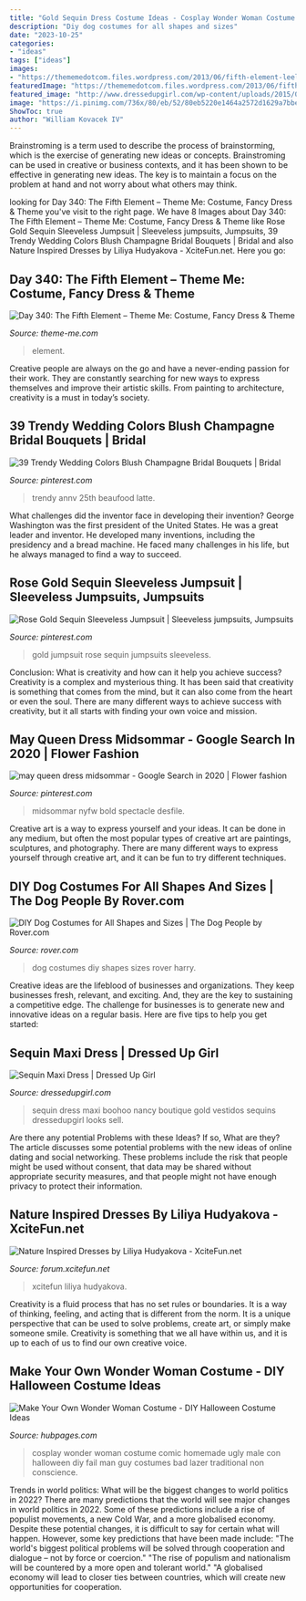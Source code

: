 ```yaml
---
title: "Gold Sequin Dress Costume Ideas - Cosplay Wonder Woman Costume Comic Homemade Ugly Male Con Halloween Diy Fail Man Guy Costumes Bad Lazer Traditional Non Conscience"
description: "Diy dog costumes for all shapes and sizes"
date: "2023-10-25"
categories:
- "ideas"
tags: ["ideas"]
images:
- "https://thememedotcom.files.wordpress.com/2013/06/fifth-element-leeloo-costume-whole-side.jpg?w=690"
featuredImage: "https://thememedotcom.files.wordpress.com/2013/06/fifth-element-leeloo-costume-whole-side.jpg?w=690"
featured_image: "http://www.dressedupgirl.com/wp-content/uploads/2015/07/Black-Sequin-Maxi-Dress.jpg"
image: "https://i.pinimg.com/736x/80/eb/52/80eb5220e1464a2572d1629a7bbe5990.jpg"
ShowToc: true
author: "William Kovacek IV"
---
```



Brainstroming is a term used to describe the process of brainstorming, which is the exercise of generating new ideas or concepts. Brainstroming can be used in creative or business contexts, and it has been shown to be effective in generating new ideas. The key is to maintain a focus on the problem at hand and not worry about what others may think.

	

		
looking for Day 340: The Fifth Element – Theme Me: Costume, Fancy Dress &amp; Theme you've visit to the right page. We have 8 Images about Day 340: The Fifth Element – Theme Me: Costume, Fancy Dress &amp; Theme like Rose Gold Sequin Sleeveless Jumpsuit | Sleeveless jumpsuits, Jumpsuits, 39 Trendy Wedding Colors Blush Champagne Bridal Bouquets | Bridal and also Nature Inspired Dresses by Liliya Hudyakova - XciteFun.net. Here you go:
		
    
## Day 340: The Fifth Element – Theme Me: Costume, Fancy Dress &amp; Theme

<img loading=lazy src="https://thememedotcom.files.wordpress.com/2013/06/fifth-element-leeloo-costume-whole-side.jpg?w=690" onerror="this.onerror=null;this.src='https://tse2.mm.bing.net/th?id=OIP.L3cdQoBZpc8lelzym2C1GAHaK-&amp;pid=15.1';" alt="Day 340: The Fifth Element – Theme Me: Costume, Fancy Dress &amp; Theme">

_Source: theme-me.com_

>element. 

	

Creative people are always on the go and have a never-ending passion for their work. They are constantly searching for new ways to express themselves and improve their artistic skills. From painting to architecture, creativity is a must in today’s society.

    
## 39 Trendy Wedding Colors Blush Champagne Bridal Bouquets | Bridal

<img loading=lazy src="https://i.pinimg.com/originals/01/2a/7d/012a7db1411c6f7873ded0b00dec5282.jpg" onerror="this.onerror=null;this.src='https://tse4.mm.bing.net/th?id=OIP.6Wu0p0rHU-0jLiTrwbkcMAAAAA&amp;pid=15.1';" alt="39 Trendy Wedding Colors Blush Champagne Bridal Bouquets | Bridal">

_Source: pinterest.com_

>trendy annv 25th beaufood latte. 

	

What challenges did the inventor face in developing their invention?
George Washington was the first president of the United States. He was a great leader and inventor. He developed many inventions, including the presidency and a bread machine. He faced many challenges in his life, but he always managed to find a way to succeed.

    
## Rose Gold Sequin Sleeveless Jumpsuit | Sleeveless Jumpsuits, Jumpsuits

<img loading=lazy src="https://i.pinimg.com/736x/3a/19/ef/3a19ef341c1758f138f49c1e29f613bb.jpg" onerror="this.onerror=null;this.src='https://tse3.mm.bing.net/th?id=OIP.M3hPdXcDn61h9OwFSvNatwHaLG&amp;pid=15.1';" alt="Rose Gold Sequin Sleeveless Jumpsuit | Sleeveless jumpsuits, Jumpsuits">

_Source: pinterest.com_

>gold jumpsuit rose sequin jumpsuits sleeveless. 

	

Conclusion: What is creativity and how can it help you achieve success?
Creativity is a complex and mysterious thing. It has been said that creativity is something that comes from the mind, but it can also come from the heart or even the soul. There are many different ways to achieve success with creativity, but it all starts with finding your own voice and mission.

    
## May Queen Dress Midsommar - Google Search In 2020 | Flower Fashion

<img loading=lazy src="https://i.pinimg.com/736x/80/eb/52/80eb5220e1464a2572d1629a7bbe5990.jpg" onerror="this.onerror=null;this.src='https://tse2.mm.bing.net/th?id=OIP.NYW48AgcU1CPz38jCY2kGAHaLH&amp;pid=15.1';" alt="may queen dress midsommar - Google Search in 2020 | Flower fashion">

_Source: pinterest.com_

>midsommar nyfw bold spectacle desfile. 

	

Creative art is a way to express yourself and your ideas. It can be done in any medium, but often the most popular types of creative art are paintings, sculptures, and photography. There are many different ways to express yourself through creative art, and it can be fun to try different techniques.

    
## DIY Dog Costumes For All Shapes And Sizes | The Dog People By Rover.com

<img loading=lazy src="https://www.rover.com/blog/wp-content/uploads/2014/09/8108091568_5b72564dfa_o.jpg" onerror="this.onerror=null;this.src='https://tse3.mm.bing.net/th?id=OIP.woemvSVp4kRaRv7Ci6EYoQHaJ4&amp;pid=15.1';" alt="DIY Dog Costumes for All Shapes and Sizes | The Dog People by Rover.com">

_Source: rover.com_

>dog costumes diy shapes sizes rover harry. 

	

Creative ideas are the lifeblood of businesses and organizations. They keep businesses fresh, relevant, and exciting. And, they are the key to sustaining a competitive edge. The challenge for businesses is to generate new and innovative ideas on a regular basis. Here are five tips to help you get started:

    
## Sequin Maxi Dress | Dressed Up Girl

<img loading=lazy src="http://www.dressedupgirl.com/wp-content/uploads/2015/07/Black-Sequin-Maxi-Dress.jpg" onerror="this.onerror=null;this.src='https://tse3.mm.bing.net/th?id=OIP.-x_IGbrpYHkHbPVRNC5QyQHaLH&amp;pid=15.1';" alt="Sequin Maxi Dress | Dressed Up Girl">

_Source: dressedupgirl.com_

>sequin dress maxi boohoo nancy boutique gold vestidos sequins dressedupgirl looks sell. 

	

Are there any potential Problems with these Ideas? If so, What are they?
The article discusses some potential problems with the new ideas of online dating and social networking. These problems include the risk that people might be used without consent, that data may be shared without appropriate security measures, and that people might not have enough privacy to protect their information.

    
## Nature Inspired Dresses By Liliya Hudyakova - XciteFun.net

<img loading=lazy src="https://img.xcitefun.net/users/2015/01/375078,xcitefun-nature-dress-12.jpg" onerror="this.onerror=null;this.src='https://tse3.mm.bing.net/th?id=OIP.Olsg_GaVCk0lGofLknX8HgHaFj&amp;pid=15.1';" alt="Nature Inspired Dresses by Liliya Hudyakova - XciteFun.net">

_Source: forum.xcitefun.net_

>xcitefun liliya hudyakova. 

	

Creativity is a fluid process that has no set rules or boundaries. It is a way of thinking, feeling, and acting that is different from the norm. It is a unique perspective that can be used to solve problems, create art, or simply make someone smile. Creativity is something that we all have within us, and it is up to each of us to find our own creative voice.

    
## Make Your Own Wonder Woman Costume - DIY Halloween Costume Ideas

<img loading=lazy src="https://usercontent2.hubstatic.com/12928459_f520.jpg" onerror="this.onerror=null;this.src='https://tse2.mm.bing.net/th?id=OIP.jQjBnGuDPcjOq4bYXiOZugHaKp&amp;pid=15.1';" alt="Make Your Own Wonder Woman Costume - DIY Halloween Costume Ideas">

_Source: hubpages.com_

>cosplay wonder woman costume comic homemade ugly male con halloween diy fail man guy costumes bad lazer traditional non conscience. 

	

Trends in world politics: What will be the biggest changes to world politics in 2022?
There are many predictions that the world will see major changes in world politics in 2022. Some of these predictions include a rise of populist movements, a new Cold War, and a more globalised economy. Despite these potential changes, it is difficult to say for certain what will happen. However, some key predictions that have been made include: 
"The world's biggest political problems will be solved through cooperation and dialogue – not by force or coercion."
"The rise of populism and nationalism will be countered by a more open and tolerant world."
"A globalised economy will lead to closer ties between countries, which will create new opportunities for cooperation.

